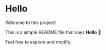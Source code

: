 # Hello

Welcome to this project!

This is a simple README file that says **Hello** 👋

Feel free to explore and modify.
